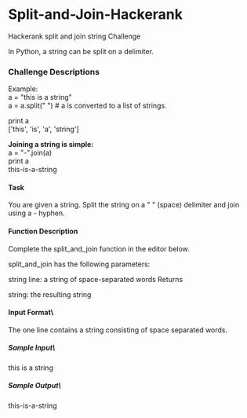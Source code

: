 # Split-and-Join-Hackerank
Hackerank split and join string Challenge

In Python, a string can be split on a delimiter.

### Challenge Descriptions
Example:\
 a = "this is a string"\
 a = a.split(" ") # a is converted to a list of strings.
 
 print a\
['this', 'is', 'a', 'string']

**Joining a string is simple:**\
 a = "-".join(a)\
 print a\
this-is-a-string

#### Task
You are given a string. Split the string on a " " (space) delimiter and join using a - hyphen.

#### Function Description

Complete the split_and_join function in the editor below.

split_and_join has the following parameters:

string line: a string of space-separated words
Returns

string: the resulting string
#### Input Format\
The one line contains a string consisting of space separated words.

##### Sample Input\
this is a string   

##### Sample Output\
this-is-a-string
